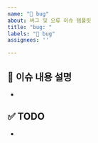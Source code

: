 ```yaml
---
name: "🐛 bug"
about: 버그 및 오류 이슈 템플릿
title: "bug: "
labels: "🐛 bug"
assignees: ''

---
```


## 📌 이슈 내용 설명
-

## ✅ TODO
-
